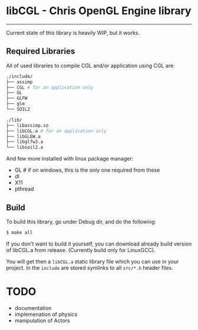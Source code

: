 # libCGL - Chris OpenGL Engine library
---
Current state of this library is heavily WIP, but it works.

## Required Libraries
All of used libraries to compile CGL and/or application using CGL are:
```bash
./include/
├── assimp
├── CGL # for an application only
├── GL
├── GLFW
├── glm
└── SOIL2

./lib/
├── libassimp.so
├── libCGL.a # for an application only
├── libGLEW.a
├── libglfw3.a
└── libsoil2.a
```
And few more installed with linux package manager:
- GL # if on windows, this is the only one required from these
- dl
- X11
- pthread

## Build
To build this library, go under Debug dir, and do the following:

```bash
$ make all
```

If you don't want to build it yourself, you can download already build version
of libCGL.a from release.
(Currently build only for LinuxGCC).

You will get then a `libCGL.a` static library file which you can use in your
project. In the `include` are stored symlinks to all `src/*.h` header files.

# TODO
- documentation
- implemenation of physics
- manipulation of Actors
